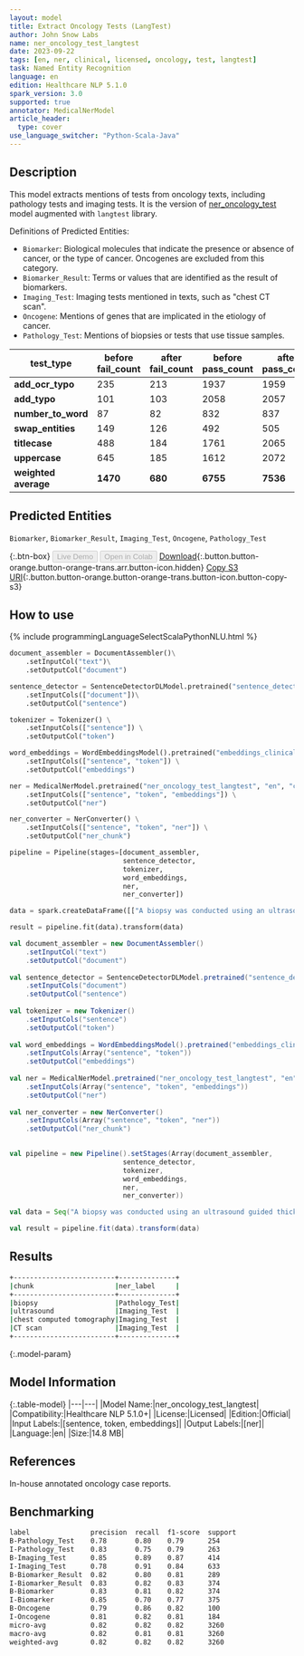 ```yaml
---
layout: model
title: Extract Oncology Tests (LangTest)
author: John Snow Labs
name: ner_oncology_test_langtest
date: 2023-09-22
tags: [en, ner, clinical, licensed, oncology, test, langtest]
task: Named Entity Recognition
language: en
edition: Healthcare NLP 5.1.0
spark_version: 3.0
supported: true
annotator: MedicalNerModel
article_header:
  type: cover
use_language_switcher: "Python-Scala-Java"
---
```


## Description

This model extracts mentions of tests from oncology texts, including pathology tests and imaging tests. It is the version of [ner_oncology_test](https://nlp.johnsnowlabs.com/2022/11/24/ner_oncology_test_en.html) model augmented with `langtest` library.

Definitions of Predicted Entities:

- `Biomarker`: Biological molecules that indicate the presence or absence of cancer, or the type of cancer. Oncogenes are excluded from this category.
- `Biomarker_Result`: Terms or values that are identified as the result of biomarkers.
- `Imaging_Test`: Imaging tests mentioned in texts, such as "chest CT scan".
- `Oncogene`: Mentions of genes that are implicated in the etiology of cancer.
- `Pathology_Test`: Mentions of biopsies or tests that use tissue samples.

| **test_type**        | **before fail_count** | **after fail_count** | **before pass_count** | **after pass_count** | **minimum pass_rate** | **before pass_rate** | **after pass_rate** |
|----------------------|-----------------------|----------------------|-----------------------|----------------------|-----------------------|----------------------|---------------------|
| **add_ocr_typo**     | 235                   | 213                  | 1937                  | 1959                 | 80%                   | 89%                  | 90%                 |
| **add_typo**         | 101                   | 103                  | 2058                  | 2057                 | 80%                   | 95%                  | 95%                 |
| **number_to_word**   | 87                    | 82                   | 832                   | 837                  | 80%                   | 91%                  | 91%                 |
| **swap_entities**    | 149                   | 126                  | 492                   | 505                  | 80%                   | 77%                  | 80%                 |
| **titlecase**        | 488                   | 184                  | 1761                  | 2065                 | 80%                   | 78%                  | 92%                 |
| **uppercase**        | 645                   | 185                  | 1612                  | 2072                 | 80%                   | 71%                  | 92%                 |
| **weighted average** | **1470**              | **680**              | **6755**              | **7536**             | **80%**               | **82.13%**           | **91.72%**          |

## Predicted Entities

`Biomarker`, `Biomarker_Result`, `Imaging_Test`, `Oncogene`, `Pathology_Test`

{:.btn-box}
<button class="button button-orange" disabled>Live Demo</button>
<button class="button button-orange" disabled>Open in Colab</button>
[Download](https://s3.amazonaws.com/auxdata.johnsnowlabs.com/clinical/models/ner_oncology_test_langtest_en_5.1.0_3.0_1695391226396.zip){:.button.button-orange.button-orange-trans.arr.button-icon.hidden}
[Copy S3 URI](s3://auxdata.johnsnowlabs.com/clinical/models/ner_oncology_test_langtest_en_5.1.0_3.0_1695391226396.zip){:.button.button-orange.button-orange-trans.button-icon.button-copy-s3}

## How to use



<div class="tabs-box" markdown="1">
{% include programmingLanguageSelectScalaPythonNLU.html %}
  
```python
document_assembler = DocumentAssembler()\
    .setInputCol("text")\
    .setOutputCol("document")

sentence_detector = SentenceDetectorDLModel.pretrained("sentence_detector_dl_healthcare", "en", "clinical/models")\
    .setInputCols(["document"])\
    .setOutputCol("sentence")

tokenizer = Tokenizer() \
    .setInputCols(["sentence"]) \
    .setOutputCol("token")

word_embeddings = WordEmbeddingsModel().pretrained("embeddings_clinical", "en", "clinical/models")\
    .setInputCols(["sentence", "token"]) \
    .setOutputCol("embeddings")                

ner = MedicalNerModel.pretrained("ner_oncology_test_langtest", "en", "clinical/models") \
    .setInputCols(["sentence", "token", "embeddings"]) \
    .setOutputCol("ner")

ner_converter = NerConverter() \
    .setInputCols(["sentence", "token", "ner"]) \
    .setOutputCol("ner_chunk")

pipeline = Pipeline(stages=[document_assembler,
                            sentence_detector,
                            tokenizer,
                            word_embeddings,
                            ner,
                            ner_converter])

data = spark.createDataFrame([["A biopsy was conducted using an ultrasound guided thick needle. His chest computed tomography (CT scan) was negative."]]).toDF("text")

result = pipeline.fit(data).transform(data)
```
```scala
val document_assembler = new DocumentAssembler()
    .setInputCol("text")
    .setOutputCol("document")
    
val sentence_detector = SentenceDetectorDLModel.pretrained("sentence_detector_dl_healthcare","en","clinical/models")
    .setInputCols("document")
    .setOutputCol("sentence")
    
val tokenizer = new Tokenizer()
    .setInputCols("sentence")
    .setOutputCol("token")
    
val word_embeddings = WordEmbeddingsModel().pretrained("embeddings_clinical", "en", "clinical/models")
    .setInputCols(Array("sentence", "token"))
    .setOutputCol("embeddings")                
    
val ner = MedicalNerModel.pretrained("ner_oncology_test_langtest", "en", "clinical/models")
    .setInputCols(Array("sentence", "token", "embeddings"))
    .setOutputCol("ner")
    
val ner_converter = new NerConverter()
    .setInputCols(Array("sentence", "token", "ner"))
    .setOutputCol("ner_chunk")

        
val pipeline = new Pipeline().setStages(Array(document_assembler,
                            sentence_detector,
                            tokenizer,
                            word_embeddings,
                            ner,
                            ner_converter))    

val data = Seq("A biopsy was conducted using an ultrasound guided thick needle. His chest computed tomography (CT scan) was negative.").toDS.toDF("text")

val result = pipeline.fit(data).transform(data)
```
</div>

## Results

```bash
+-------------------------+--------------+
|chunk                    |ner_label     |
+-------------------------+--------------+
|biopsy                   |Pathology_Test|
|ultrasound               |Imaging_Test  |
|chest computed tomography|Imaging_Test  |
|CT scan                  |Imaging_Test  |
+-------------------------+--------------+
```

{:.model-param}
## Model Information

{:.table-model}
|---|---|
|Model Name:|ner_oncology_test_langtest|
|Compatibility:|Healthcare NLP 5.1.0+|
|License:|Licensed|
|Edition:|Official|
|Input Labels:|[sentence, token, embeddings]|
|Output Labels:|[ner]|
|Language:|en|
|Size:|14.8 MB|

## References

In-house annotated oncology case reports.

## Benchmarking

```bash
label               precision  recall  f1-score  support 
B-Pathology_Test    0.78       0.80    0.79      254     
I-Pathology_Test    0.83       0.75    0.79      263     
B-Imaging_Test      0.85       0.89    0.87      414     
I-Imaging_Test      0.78       0.91    0.84      633     
B-Biomarker_Result  0.82       0.80    0.81      289     
I-Biomarker_Result  0.83       0.82    0.83      374     
B-Biomarker         0.83       0.81    0.82      374     
I-Biomarker         0.85       0.70    0.77      375     
B-Oncogene          0.79       0.86    0.82      100     
I-Oncogene          0.81       0.82    0.81      184     
micro-avg           0.82       0.82    0.82      3260    
macro-avg           0.82       0.81    0.81      3260    
weighted-avg        0.82       0.82    0.82      3260    
```
